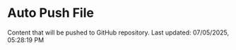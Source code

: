 # Auto Push File

Content that will be pushed to GitHub repository.
Last updated: 07/05/2025, 05:28:19 PM
